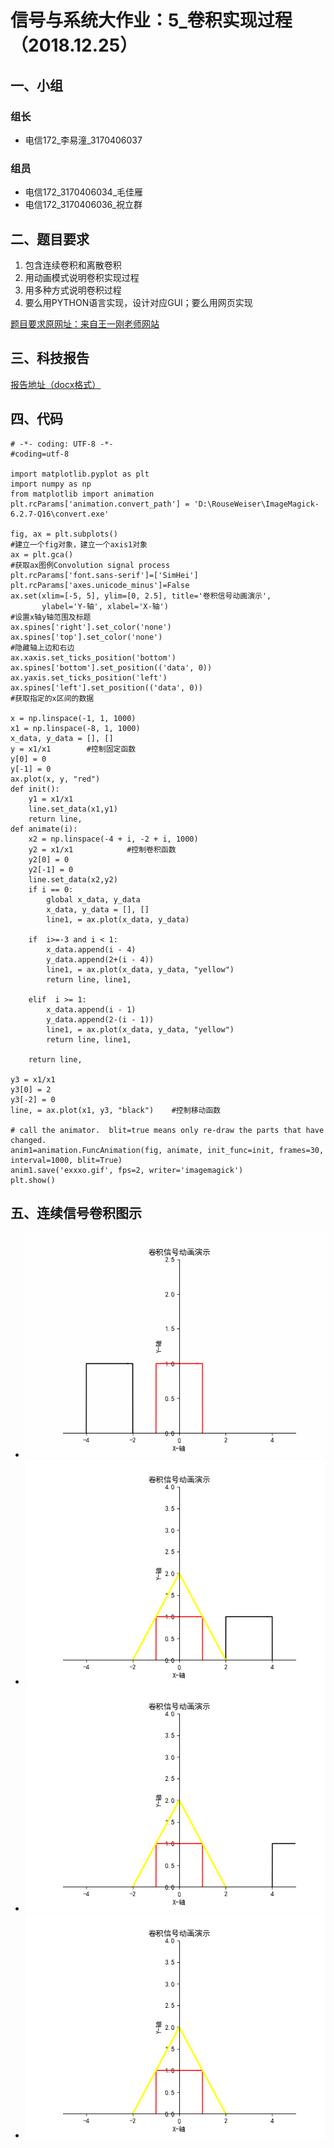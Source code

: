 # 信号与系统大作业：5_卷积实现过程（2018.12.25）

## 一、小组
### 组长
+ 电信172_李易潼_3170406037
### 组员
+ 电信172_3170406034_毛佳雁
+ 电信172_3170406036_祝立群

## 二、题目要求
1. 包含连续卷积和离散卷积
2. 用动画模式说明卷积实现过程
3. 用多种方式说明卷积过程
4. 要么用PYTHON语言实现，设计对应GUI；要么用网页实现

[题目要求原网址：来自王一刚老师网站](https://github.com/kingsone995/kingsone995.github.io/blob/master/signal_lab/project.md/)

## 三、科技报告
[报告地址（docx格式）](https://github.com/DEisreal/DEisreal.github.io/blob/master/VSS%20CODE/5_卷积实现过程_3170406037_李易潼_3170406034_毛佳雁_3170406036_祝立群/大作业报告_3170406037_李易潼_3170406034_毛佳雁_3170406036_祝立群)

## 四、代码
```
# -*- coding: UTF-8 -*-
#coding=utf-8

import matplotlib.pyplot as plt
import numpy as np
from matplotlib import animation
plt.rcParams['animation.convert_path'] = 'D:\RouseWeiser\ImageMagick-6.2.7-Q16\convert.exe'

fig, ax = plt.subplots() 
#建立一个fig对象，建立一个axis1对象
ax = plt.gca() 
#获取ax图例Convolution signal process
plt.rcParams['font.sans-serif']=['SimHei']
plt.rcParams['axes.unicode_minus']=False
ax.set(xlim=[-5, 5], ylim=[0, 2.5], title='卷积信号动画演示',
       ylabel='Y-轴', xlabel='X-轴')
#设置x轴y轴范围及标题
ax.spines['right'].set_color('none')
ax.spines['top'].set_color('none')
#隐藏轴上边和右边
ax.xaxis.set_ticks_position('bottom')
ax.spines['bottom'].set_position(('data', 0))
ax.yaxis.set_ticks_position('left')
ax.spines['left'].set_position(('data', 0))
#获取指定的x区间的数据

x = np.linspace(-1, 1, 1000)
x1 = np.linspace(-8, 1, 1000)
x_data, y_data = [], []
y = x1/x1        #控制固定函数
y[0] = 0
y[-1] = 0
ax.plot(x, y, "red")
def init():
    y1 = x1/x1
    line.set_data(x1,y1)
    return line,
def animate(i):
    x2 = np.linspace(-4 + i, -2 + i, 1000)
    y2 = x1/x1            #控制卷积函数
    y2[0] = 0
    y2[-1] = 0
    line.set_data(x2,y2)
    if i == 0:
        global x_data, y_data
        x_data, y_data = [], []
        line1, = ax.plot(x_data, y_data)

    if  i>=-3 and i < 1:
        x_data.append(i - 4)
        y_data.append(2+(i - 4))
        line1, = ax.plot(x_data, y_data, "yellow")
        return line, line1,

    elif  i >= 1:
        x_data.append(i - 1)
        y_data.append(2-(i - 1))
        line1, = ax.plot(x_data, y_data, "yellow")
        return line, line1,

    return line,

y3 = x1/x1
y3[0] = 2
y3[-2] = 0
line, = ax.plot(x1, y3, "black")    #控制移动函数

# call the animator.  blit=true means only re-draw the parts that have changed.
anim1=animation.FuncAnimation(fig, animate, init_func=init, frames=30, interval=1000, blit=True) 
anim1.save('exxxo.gif', fps=2, writer='imagemagick')
plt.show()
```

## 五、连续信号卷积图示
+ ![**GIF动图**](https://github.com/DEisreal/DEisreal.github.io/blob/master/VSS%20CODE/5_卷积实现过程_3170406037_李易潼_3170406034_毛佳雁_3170406036_祝立群/程序_3170406037_李易潼_3170406034_毛佳雁_3170406036_祝立群/连续信号卷积.gif/) 
+ ![截图1](https://github.com/DEisreal/DEisreal.github.io/blob/master/VSS%20CODE/5_卷积实现过程_3170406037_李易潼_3170406034_毛佳雁_3170406036_祝立群/程序_3170406037_李易潼_3170406034_毛佳雁_3170406036_祝立群/截图-%20(1).png/)
+ ![截图2](https://github.com/DEisreal/DEisreal.github.io/blob/master/VSS%20CODE/5_卷积实现过程_3170406037_李易潼_3170406034_毛佳雁_3170406036_祝立群/程序_3170406037_李易潼_3170406034_毛佳雁_3170406036_祝立群/截图-%20(2).png/)
+ ![截图3](https://github.com/DEisreal/DEisreal.github.io/blob/master/VSS%20CODE/5_卷积实现过程_3170406037_李易潼_3170406034_毛佳雁_3170406036_祝立群/程序_3170406037_李易潼_3170406034_毛佳雁_3170406036_祝立群/截图-%20(3).png/)